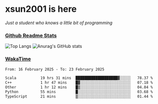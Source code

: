 # xsun2001 is here

*Just a student who knows a little bit of programming*

### [Github Readme Stats](https://github.com/anuraghazra/github-readme-stats)

![Top Langs](https://github-readme-stats.vercel.app/api/top-langs/?username=xsun2001&layout=compact&theme=radical) ![Anurag's GitHub stats](https://github-readme-stats.vercel.app/api?username=xsun2001&show_icons=true&theme=radical)

### [WakaTime](https://wakatime.com)

<!--START_SECTION:waka-->

```txt
From: 16 February 2025 - To: 23 February 2025

Scala           19 hrs 31 mins  ███████████████████▓░░░░░   78.37 %
C++             1 hr 47 mins    █▓░░░░░░░░░░░░░░░░░░░░░░░   07.18 %
Other           1 hr 12 mins    █▒░░░░░░░░░░░░░░░░░░░░░░░   04.84 %
Python          55 mins         █░░░░░░░░░░░░░░░░░░░░░░░░   03.68 %
TypeScript      21 mins         ▒░░░░░░░░░░░░░░░░░░░░░░░░   01.44 %
```

<!--END_SECTION:waka-->

